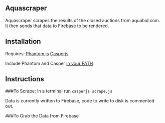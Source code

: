 ## Aquascraper

Aquascraper scrapes the results of the closed auctions from aquabid.com. It then sends that data to Firebase to be rendered.

## Installation
Requires:
[Phantom.js](http://phantomjs.org/)
[Casperjs](http://casperjs.org/)

Include Phantom and Casper [in your PATH](https://stackoverflow.com/questions/14894311/installing-casperjs-on-windows-how-to-do-it-correctly)


## Instructions
###To Scrape:
In a terminal run
`casperjs scrape.js`

Data is currently written to Firebase, code to write to disk is commented out.

###To Grab the Data from Firebase